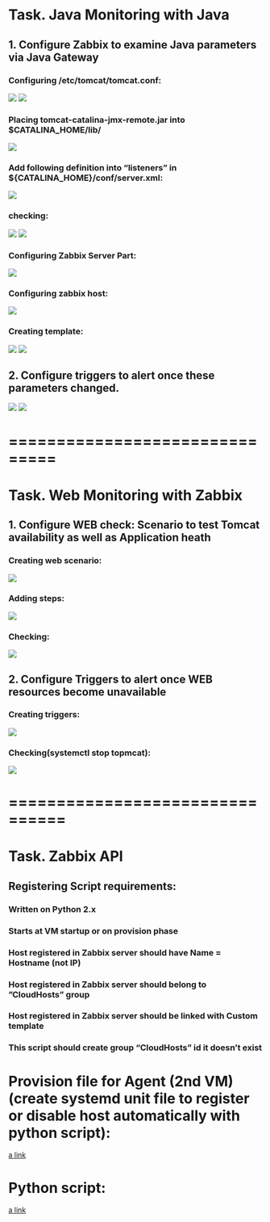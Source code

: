 # Task. Java Monitoring with Java
## 1. Configure Zabbix to examine Java parameters via Java Gateway
### Configuring /etc/tomcat/tomcat.conf: 
<img src="/day2/task1/1.jpg">
<img src="/day2/task1/2.jpg">

### Placing tomcat-catalina-jmx-remote.jar into $CATALINA_HOME/lib/
<img src="/day2/task1/3.jpg">

### Add following definition into “listeners” in ${CATALINA_HOME}/conf/server.xml:
<img src="/day2/task1/4.jpg">

### checking:
<img src="/day2/task1/5.jpg">
<img src="/day2/task1/6.jpg">

### Configuring Zabbix Server Part:
<img src="/day2/task1/7.jpg">

### Configuring zabbix host:
<img src="/day2/task1/8.jpg">

### Creating template:
<img src="/day2/task1/9.jpg">
<img src="/day2/task1/10.jpg">

## 2. Configure triggers to alert once these parameters changed.
<img src="/day2/task1/11.jpg">
<img src="/day2/task1/12.jpg">

# ===============================

# Task. Web Monitoring with Zabbix
## 1. Configure WEB check: Scenario to test Tomcat availability as well as Application heath
### Creating web scenario:
<img src="/day2/task2/1.jpg">

### Adding steps:
<img src="/day2/task2/2.jpg">

### Checking:
<img src="/day2/task2/3.jpg">

## 2. Configure Triggers to alert once WEB resources become unavailable
### Creating triggers:
<img src="/day2/task2/4.jpg">

### Checking(systemctl stop topmcat):
<img src="/day2/task2/5.jpg">

# ================================
# Task. Zabbix API
## Registering Script requirements:
### Written on Python 2.x
### Starts at VM startup or on provision phase
### Host registered in Zabbix server should have Name = Hostname (not IP)
### Host registered in Zabbix server should belong to ”CloudHosts” group
### Host registered in Zabbix server should be linked with Custom template
### This script should create group “CloudHosts” id it doesn’t exist

# Provision file for Agent (2nd VM)(create systemd unit file to register or disable host automatically with python script):
[a link](https://github.com/aion3181/zabbix-tasks/blob/day2/day2/script2.sh)

# Python script:
[a link](https://github.com/aion3181/zabbix-tasks/blob/day2/day2/zabbixhostadd.py)



